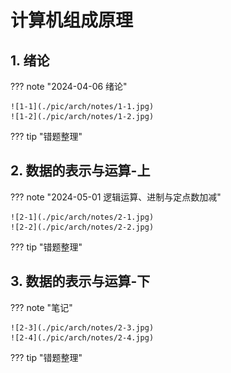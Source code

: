 # 计算机组成原理



## 1. 绪论

??? note "2024-04-06 绪论"

    ![1-1](./pic/arch/notes/1-1.jpg)
    ![1-2](./pic/arch/notes/1-2.jpg)

??? tip "错题整理"

## 2. 数据的表示与运算-上

??? note "2024-05-01 逻辑运算、进制与定点数加减"

    ![2-1](./pic/arch/notes/2-1.jpg)
    ![2-2](./pic/arch/notes/2-2.jpg)

??? tip "错题整理"

## 3. 数据的表示与运算-下

??? note "笔记"

    ![2-3](./pic/arch/notes/2-3.jpg)
    ![2-4](./pic/arch/notes/2-4.jpg)

??? tip "错题整理"

<!---

## 4. 储存器-上

??? note "笔记"

??? tip "错题整理"

## 5. 储存器-下

??? note "笔记"

??? tip "错题整理"

## 6. 指令系统

??? note "笔记"

??? tip "错题整理"

## 7. 总线

??? note "笔记"

??? tip "错题整理"

## 8. CPU

??? note "笔记"

??? tip "错题整理"

## 9. CU与ALU

??? note "笔记"

??? tip "错题整理"

## 10. IO

??? note "笔记"

??? tip "错题整理"

--->

